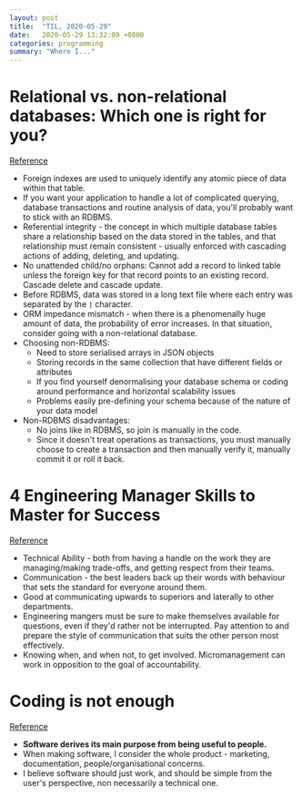 ```yaml
---
layout: post
title:  "TIL, 2020-05-29"
date:   2020-05-29 13:32:09 +0800
categories: programming
summary: "Where I..."
---
```


# Relational vs. non-relational databases: Which one is right for you?
[Reference](https://www.pluralsight.com/blog/software-development/relational-non-relational-databases)

- Foreign indexes are used to uniquely identify any atomic piece of data within that table.
- If you want your application to handle a lot of complicated querying, database transactions and routine analysis of data, you'll probably want to stick with an RDBMS.
- Referential integrity - the concept in which multiple database tables share a relationship based on the data stored in the tables, and that relationship must remain consistent - usually enforced with cascading actions of adding, deleting, and updating.
- No unattended child/no orphans: Cannot add a record to linked table unless the foreign key for that record points to an existing record. Cascade delete and cascade update.
- Before RDBMS, data was stored in a long text file where each entry was separated by the `|` character.
- ORM impedance mismatch - when there is a phenomenally huge amount of data, the probability of error increases. In that situation, consider going with a non-relational database.
- Choosing non-RDBMS:
  - Need to store serialised arrays in JSON objects
  - Storing records in the same collection that have different fields or attributes
  - If you find yourself denormalising your database schema or coding around performance and horizontal scalability issues
  - Problems easily pre-defining your schema because of the nature of your data model
- Non-RDBMS disadvantages:
  - No joins like in RDBMS, so join is manually in the code.
  - Since it doesn't treat operations as transactions, you must manually choose to create a transaction and then manually verify it, manually commit it or roll it back.

# 4 Engineering Manager Skills to Master for Success
[Reference](https://hired.com/blog/candidates/4-skills-successful-engineering-manager/)

- Technical Ability - both from having a handle on the work they are managing/making trade-offs, and getting respect from their teams.
- Communication - the best leaders back up their words with behaviour that sets the standard for everyone around them.
- Good at communicating upwards to superiors and laterally to other departments.
- Engineering mangers must be sure to make themselves available for questions, even if they'd rather not be interrupted. Pay attention to and prepare the style of communication that suits the other person most effectively.
- Knowing when, and when not, to get involved. Micromanagement can work in opposition to the goal of accountability.

# Coding is not enough
[Reference](https://www.joyfulbikeshedding.com/blog/2018-12-05-software-philosophy.html)

- **Software derives its main purpose from being useful to people.**
- When making software, I consider the whole product - marketing, documentation, people/organisational concerns.
- I believe software should just work, and should be simple from the user's perspective, non necessarily a technical one.
